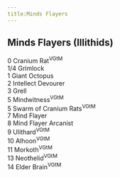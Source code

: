 ```yaml
---
title:Minds Flayers
---
```


## Minds Flayers (Illithids)

0 Cranium Rat<sup>VGtM</sup>  
1/4 Grimlock  
1 Giant Octopus  
2 Intellect Devourer  
3 Grell  
5 Mindwitness<sup>VGtM</sup>  
5 Swarm of Cranium Rats<sup>VGtM</sup>  
7 Mind Flayer  
8 Mind Flayer Arcanist  
9 Ulithard<sup>VGtM</sup>  
10 Alhoon<sup>VGtM</sup>  
11 Morkoth<sup>VGtM</sup>  
13 Neothelid<sup>VGtM</sup>  
14 Elder Brain<sup>VGtM</sup>  

